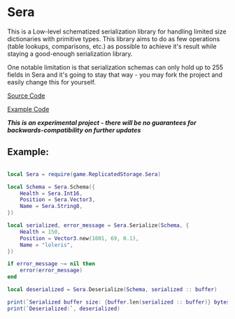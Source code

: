 # Sera
This is a Low-level schematized serialization library for handling limited size
dictionaries with primitive types. This library aims to do as few operations
(table lookups, comparisons, etc.) as possible to achieve it's result while
staying a good-enough serialization library.

One notable limitation is that serialization schemas can only hold up to 255
fields in Sera and it's going to stay that way - you may fork the project and
easily change this for yourself.

[Source Code](https://github.com/MadStudioRoblox/Sera/blob/main/Sera.luau)

[Example Code](https://github.com/MadStudioRoblox/Sera/blob/main/Test.luau)

***This is an experimental project - there will be no guarantees for backwards-compatibility on further updates***

## Example:

```lua

local Sera = require(game.ReplicatedStorage.Sera)

local Schema = Sera.Schema({
	Health = Sera.Int16,
	Position = Sera.Vector3,
	Name = Sera.String8,
})

local serialized, error_message = Sera.Serialize(Schema, {
    Health = 150,
    Position = Vector3.new(1001, 69, 0.1),
    Name = "loleris",
})

if error_message ~= nil then
    error(error_message)
end

local deserialized = Sera.Deserialize(Schema, serialized :: buffer)

print(`Serialized buffer size: {buffer.len(serialized :: buffer)} bytes`)
print(`Deserialized:`, deserialized)

```